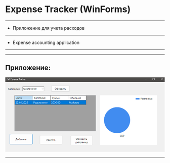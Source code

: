 # Expense Tracker (WinForms)
---
- Приложение для учета расходов
---
- Expense accounting application
---

---

## Приложение:
![Expense Tracker Screenshot](ExpenseTracker/screenshots/Screen.png)

---

